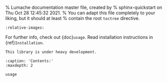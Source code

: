 % Lumache documentation master file, created by
% sphinx-quickstart on Thu Oct 28 12:45:32 2021.
% You can adapt this file completely to your liking, but it should at least
% contain the root `toctree` directive.

```{include} ../../README.md
:relative-images:
```

For further info, check out {doc}`usage`.
Read installation instructions in {ref}`Installation`.

```{warning}
This library is under heavy development.
```

```{toctree}
:caption: 'Contents:'
:maxdepth: 2

usage
```
